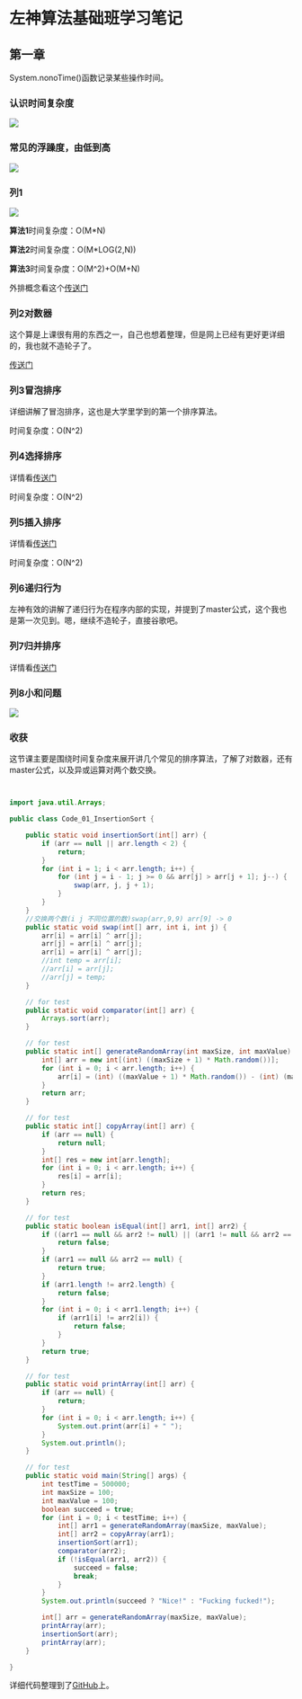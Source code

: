 # 左神算法基础班学习笔记

## 第一章

System.nonoTime()函数记录某些操作时间。

### 认识时间复杂度

![](image/104.png)

### 常见的浮躁度，由低到高

![](image/105.png)

### 列1

![](image/106.png)

**算法1**时间复杂度：O(M*N)

**算法2**时间复杂度：O(M*LOG(2,N))

**算法3**时间复杂度：O(M^2)+O(M+N)

外排概念看这个[传送门](https://blog.csdn.net/my_precious/article/details/50907976)

### 列2对数器

这个算是上课很有用的东西之一，自己也想着整理，但是网上已经有更好更详细的，我也就不造轮子了。

[传送门](https://blog.csdn.net/sdr_zd/article/details/79391050)

### 列3冒泡排序

详细讲解了冒泡排序，这也是大学里学到的第一个排序算法。

时间复杂度：O(N^2)

### 列4选择排序

详情看[传送门](http://bubkoo.com/2014/01/13/sort-algorithm/selection-sort/)

时间复杂度：O(N^2)

### 列5插入排序

详情看[传送门](http://bubkoo.com/2014/01/14/sort-algorithm/insertion-sort/)

时间复杂度：O(N^2)

### 列6递归行为

左神有效的讲解了递归行为在程序内部的实现，并提到了master公式，这个我也是第一次见到。嗯，继续不造轮子，直接谷歌吧。

### 列7归并排序

详情看[传送门](https://blog.csdn.net/MoreWindows/article/details/6678165)

### 列8小和问题

![](image/108.png)

### 收获

这节课主要是围绕时间复杂度来展开讲几个常见的排序算法，了解了对数器，还有master公式，以及异或运算对两个数交换。

```java


import java.util.Arrays;

public class Code_01_InsertionSort {

	public static void insertionSort(int[] arr) {
		if (arr == null || arr.length < 2) {
			return;
		}
		for (int i = 1; i < arr.length; i++) {
			for (int j = i - 1; j >= 0 && arr[j] > arr[j + 1]; j--) {
				swap(arr, j, j + 1);
			}
		}
	}
	//交换两个数(i j 不同位置的数)swap(arr,9,9) arr[9] -> 0
	public static void swap(int[] arr, int i, int j) {
		arr[i] = arr[i] ^ arr[j];
		arr[j] = arr[i] ^ arr[j];
		arr[i] = arr[i] ^ arr[j];
        //int temp = arr[i];
        //arr[i] = arr[j];
        //arr[j] = temp;
	}

	// for test
	public static void comparator(int[] arr) {
		Arrays.sort(arr);
	}

	// for test
	public static int[] generateRandomArray(int maxSize, int maxValue) {
		int[] arr = new int[(int) ((maxSize + 1) * Math.random())];
		for (int i = 0; i < arr.length; i++) {
			arr[i] = (int) ((maxValue + 1) * Math.random()) - (int) (maxValue * Math.random());
		}
		return arr;
	}

	// for test
	public static int[] copyArray(int[] arr) {
		if (arr == null) {
			return null;
		}
		int[] res = new int[arr.length];
		for (int i = 0; i < arr.length; i++) {
			res[i] = arr[i];
		}
		return res;
	}

	// for test
	public static boolean isEqual(int[] arr1, int[] arr2) {
		if ((arr1 == null && arr2 != null) || (arr1 != null && arr2 == null)) {
			return false;
		}
		if (arr1 == null && arr2 == null) {
			return true;
		}
		if (arr1.length != arr2.length) {
			return false;
		}
		for (int i = 0; i < arr1.length; i++) {
			if (arr1[i] != arr2[i]) {
				return false;
			}
		}
		return true;
	}

	// for test
	public static void printArray(int[] arr) {
		if (arr == null) {
			return;
		}
		for (int i = 0; i < arr.length; i++) {
			System.out.print(arr[i] + " ");
		}
		System.out.println();
	}

	// for test
	public static void main(String[] args) {
		int testTime = 500000;
		int maxSize = 100;
		int maxValue = 100;
		boolean succeed = true;
		for (int i = 0; i < testTime; i++) {
			int[] arr1 = generateRandomArray(maxSize, maxValue);
			int[] arr2 = copyArray(arr1);
			insertionSort(arr1);
			comparator(arr2);
			if (!isEqual(arr1, arr2)) {
				succeed = false;
				break;
			}
		}
		System.out.println(succeed ? "Nice!" : "Fucking fucked!");

		int[] arr = generateRandomArray(maxSize, maxValue);
		printArray(arr);
		insertionSort(arr);
		printArray(arr);
	}

}

```

详细代码整理到了[GitHub](https://github.com/TUGOhost/study_note/tree/master/%E5%B7%A6%E7%A5%9E%E7%AE%97%E6%B3%95%E5%9F%BA%E7%A1%80%E7%8F%AD)上。